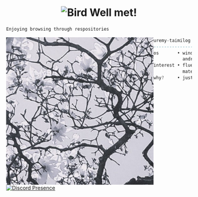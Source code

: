 <h1 align="center">
  <img src="https://raw.githubusercontent.com/Tarikul-Islam-Anik/Animated-Fluent-Emojis/master/Emojis/Animals/Bird.png" alt="Bird" width="25" height="25" /> Well met!
</h1>

```sh
Enjoying browsing through respositories
```

<a href="note.com/Uremy">
  <img align="left" src="https://raw.githubusercontent.com/Uremy/Uremy/main/AOTP.jpg" width="400" />
</a>


```haskell
uremy-taimilog
-------------------------
os       • windows
           android
interest • fluent design
           material you
why?     • just chilling
```


[![Discord Presence](https://lanyard.cnrad.dev/api/721947453406052353)](https://discord.com/users/721947453406052353)

